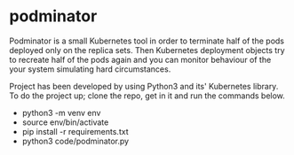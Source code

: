 # podminator

Podminator is a small Kubernetes tool in order to terminate half of the pods deployed only on the replica sets. Then Kubernetes deployment objects try to recreate half of the pods again and you can monitor behaviour of the your system simulating hard circumstances. 

Project has been developed by using Python3 and its' Kubernetes library. 
To do the project up; clone the repo, get in it and run the commands below.
-   python3 -m venv env
-   source env/bin/activate
-   pip install -r requirements.txt
-  	python3 code/podminator.py
